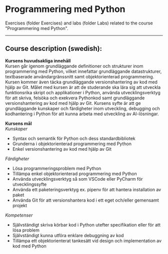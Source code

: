 # Programmering med Python
Exercises (folder Exercises) and labs (folder Labs) related to the course "Programmering med Python".
___
## Course description (swedish):  

**Kursens huvudsakliga innehåll**  
Kursen går igenom grundläggande definitioner och strukturer inom programmering med Python, vilket 
innefattar grundläggande datastrukturer, textbaserade användargränssnitt samt objektorienterad 
programmering. Kursen kommer även täcka grundläggande versionshantering av kod med hjälp av Git. 
Målet med kursen är att de studerande ska lära sig att utveckla funktionsrika skript och applikationer i 
Python, använda utvecklingsverktyg för att skriva, felsöka och exekvera Pythonkod samt grundläggande 
versionshantering av kod med hjälp av Git. Kursens syfte är att ge grundläggande kunskaper och 
färdigheter inom utveckling, debugging och kodhantering i Python för att kunna arbeta med utveckling 
av AI-lösningar.  
  
**Kursens mål**  
*Kunskaper*  
- Syntax och semantik för Python och dess standardbibliotek
- Grunderna i objektorienterad programmering med Python
- Enkel versionshantering av kod med hjälp av Git
  
*Färdigheter*  
- Lösa programmeringsproblem med Python
- Tillämpa enkel objektorienterad programmering med Python
- Använda utvecklingsverktyg så som VSCode eller PyCharm för utvecklingssyfte
- Använda ett paketeringsverktyg ex. pipenv för att hantera installation av paket
- Använda Git för att versionshantera kod i ett eget och/eller gemensamt projekt
  
*Kompetenser*  
- Självständigt skriva körbar kod i Python utefter specifikation eller för att lösa problem
- Självständigt kunna utföra enklare debuggning av kod
- Tillämpa ett objektorienterat tankesätt vid design och implementation av kod med Python
